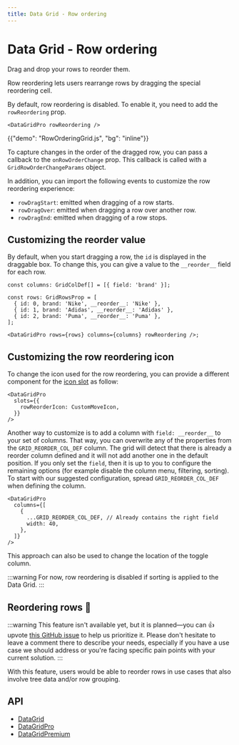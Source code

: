 ```yaml
---
title: Data Grid - Row ordering
---
```


# Data Grid - Row ordering [<span class="plan-pro"></span>](/x/introduction/licensing/#pro-plan 'Pro plan')

<p class="description">Drag and drop your rows to reorder them.</p>

Row reordering lets users rearrange rows by dragging the special reordering cell.

By default, row reordering is disabled.
To enable it, you need to add the `rowReordering` prop.

```tsx
<DataGridPro rowReordering />
```

{{"demo": "RowOrderingGrid.js", "bg": "inline"}}

To capture changes in the order of the dragged row, you can pass a callback to the `onRowOrderChange` prop. This callback is called with a `GridRowOrderChangeParams` object.

In addition, you can import the following events to customize the row reordering experience:

- `rowDragStart`: emitted when dragging of a row starts.
- `rowDragOver`: emitted when dragging a row over another row.
- `rowDragEnd`: emitted when dragging of a row stops.

## Customizing the reorder value

By default, when you start dragging a row, the `id` is displayed in the draggable box.
To change this, you can give a value to the `__reorder__` field for each row.

```tsx
const columns: GridColDef[] = [{ field: 'brand' }];

const rows: GridRowsProp = [
  { id: 0, brand: 'Nike', __reorder__: 'Nike' },
  { id: 1, brand: 'Adidas', __reorder__: 'Adidas' },
  { id: 2, brand: 'Puma', __reorder__: 'Puma' },
];

<DataGridPro rows={rows} columns={columns} rowReordering />;
```

## Customizing the row reordering icon

To change the icon used for the row reordering, you can provide a different component for the [icon slot](/x/react-data-grid/components/#icons) as follow:

```tsx
<DataGridPro
  slots={{
    rowReorderIcon: CustomMoveIcon,
  }}
/>
```

Another way to customize is to add a column with `field: __reorder__` to your set of columns.
That way, you can overwrite any of the properties from the `GRID_REORDER_COL_DEF` column.
The grid will detect that there is already a reorder column defined and it will not add another one in the default position.
If you only set the `field`, then it is up to you to configure the remaining options (for example disable the column menu, filtering, sorting).
To start with our suggested configuration, spread `GRID_REORDER_COL_DEF` when defining the column.

```tsx
<DataGridPro
  columns={[
    {
      ...GRID_REORDER_COL_DEF, // Already contains the right field
      width: 40,
    },
  ]}
/>
```

This approach can also be used to change the location of the toggle column.

:::warning
For now, row reordering is disabled if sorting is applied to the Data Grid.
:::

## Reordering rows 🚧

:::warning
This feature isn't available yet, but it is planned—you can 👍 upvote [this GitHub issue](https://github.com/mui/mui-x/issues/4821) to help us prioritize it.
Please don't hesitate to leave a comment there to describe your needs, especially if you have a use case we should address or you're facing specific pain points with your current solution.
:::

With this feature, users would be able to reorder rows in use cases that also involve tree data and/or row grouping.

## API

- [DataGrid](/x/api/data-grid/data-grid/)
- [DataGridPro](/x/api/data-grid/data-grid-pro/)
- [DataGridPremium](/x/api/data-grid/data-grid-premium/)
